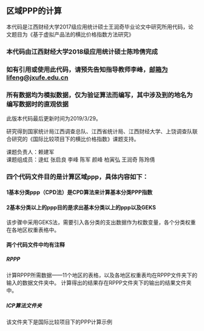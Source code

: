 
## 区域PPP的计算

本代码是江西财经大学2017级应用统计硕士王润奇毕业论文中研究所用代码，论文题目为《基于虚拟产品法的横比价格指数方法研究》

### 本代码由江西财经大学2018级应用统计硕士陈玲倩完成
### 如有引用或使用此代码，请预先告知指导教师李峰，邮箱为lifeng@jxufe.edu.cn
### 所有数据均为模拟数据，仅为验证算法而编写，其中涉及到的地名为编写数据时的直观依据

此版本代码最后更新时间为2019/3/29。


研究得到国家统计局江西调查总队、江西省统计局、江西财经大学、上饶调查队联合研究的《国际比较项目下的横比价格指数》课题支持。
  
课题负责人：赖建军   
课题组成员：逯虹 张启良 李峰 陈军 颜峰 柏寅弘 王润奇 陈玲倩 

### 四个代码文件目的是计算区域ppp，具体内容如下：

#### 1基本分类ppp（CPD法）是CPD算法来计算基本分类PPP指数

#### 2基本分类以上的ppp目的是求出基本分类以上的ppp以及GEKS
该步骤中采用GEKS法，需要引入各分类的支出数据作为权数变量，各个分类权重在各地区权重表格中。

#### 两个代码文件中均有注释
##### RPPP
计算RPPP所需数据——11个地区的表格，以及各地区权重表均在RPPP文件夹下的输入的数据文件夹中。
计算得出的结果存在RPPP文件夹下的输出的结果文件夹中。


##### ICP算法文件夹
该文件夹下是国际比较项目下的PPP计算示例
